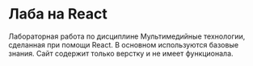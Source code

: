 # Лаба на React
Лабораторная работа по дисциплине Мультимедийные технологии, сделанная при помощи React. В основном используются базовые знания. Сайт содержит только верстку и не имеет функционала.

